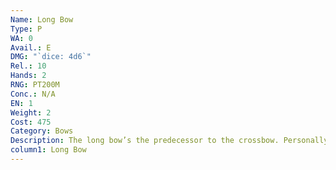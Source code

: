 ```yaml
---
Name: Long Bow
Type: P
WA: 0
Avail.: E
DMG: "`dice: 4d6`"
Rel.: 10
Hands: 2
RNG: PT200M
Conc.: N/A
EN: 1
Weight: 2
Cost: 475
Category: Bows
Description: The long bow’s the predecessor to the crossbow. Personally, think they’re large and unwieldy. But hey, easy to say that when you’re shorter than the bow. Elves swear by the long bow and in their hands it’s probably the deadliest ranged weapon short of a damn ballista. Humans gen- erally moved to the crossbow, but down in Nilfgaard they’ve got plenty of archers, all deadly and perfectly willin’ to prove it.
column1: Long Bow
---
```

